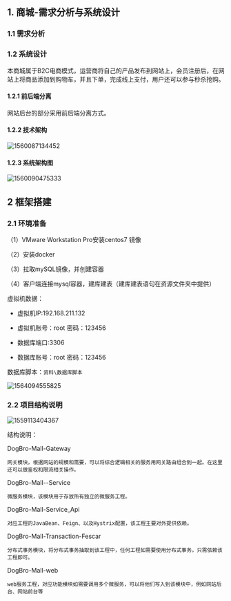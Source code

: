 
## 1. 商城-需求分析与系统设计

### 1.1 需求分析





### 1.2 系统设计

本商城属于B2C电商模式，运营商将自己的产品发布到网站上，会员注册后，在网站上将商品添加到购物车，并且下单，完成线上支付，用户还可以参与秒杀抢购。



#### 1.2.1 前后端分离

网站后台的部分采用前后端分离方式。



#### 1.2.2 技术架构

![1560087134452](image\1560087134452.png)



#### 1.2.3 系统架构图

![1560090475333](image\1560090475333.png)



## 2 框架搭建

### 2.1 环境准备

（1）VMware Workstation Pro安装centos7 镜像

（2）安装docker

（3）拉取mySQL镜像，并创建容器

（4）客户端连接mysql容器，建库建表（建库建表语句在资源文件夹中提供）



虚拟机数据：

- 虚拟机IP:192.168.211.132

- 虚拟机账号：root     密码：123456
- 数据库端口:3306
- 数据库账号：root   密码：123456



数据库脚本：`资料\数据库脚本`

![1564094555825](image\1564094555825.png)



### 2.2 项目结构说明

![1559113404367](image\1559113404367.png)



结构说明：

DogBro-Mall-Gateway

```
网关模块，根据网站的规模和需要，可以将综合逻辑相关的服务用网关路由组合到一起。在这里还可以做鉴权和限流相关操作。
```

DogBro-Mall--Service

```
微服务模块，该模块用于存放所有独立的微服务工程。
```

DogBro-Mall-Service_Api

```
对应工程的JavaBean、Feign、以及Hystrix配置，该工程主要对外提供依赖。
```

DogBro-Mall-Transaction-Fescar

```
分布式事务模块，将分布式事务抽取到该工程中，任何工程如需要使用分布式事务，只需依赖该工程即可。
```

DogBro-Mall-web

```
web服务工程，对应功能模块如需要调用多个微服务，可以将他们写入到该模块中，例如网站后台、网站前台等
```



